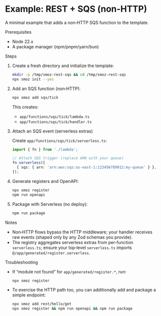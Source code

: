 # Example: REST + SQS (non‑HTTP)

A minimal example that adds a non‑HTTP SQS function to the template.

Prerequisites

- Node 22.x
- A package manager (npm/pnpm/yarn/bun)

Steps

1. Create a fresh directory and initialize the template:
   ```bash
   mkdir -p /tmp/smoz-rest-sqs && cd /tmp/smoz-rest-sqs
   npx smoz init --yes
   ```
2. Add an SQS function (non‑HTTP):
   ```bash
   npx smoz add sqs/tick
   ```
   This creates:
   - `app/functions/sqs/tick/lambda.ts`
   - `app/functions/sqs/tick/handler.ts`
3. Attach an SQS event (serverless extras)

   Create `app/functions/sqs/tick/serverless.ts`:

   ```ts
   import { fn } from './lambda';

   // Attach SQS trigger (replace ARN with your queue)
   fn.serverless([
     { sqs: { arn: 'arn:aws:sqs:us-east-1:123456789012:my-queue' } },
   ]);
   ```

4. Generate registers and OpenAPI:
   ```bash
   npx smoz register
   npm run openapi
   ```
5. Package with Serverless (no deploy):
   ```bash
   npm run package
   ```

Notes

- Non‑HTTP flows bypass the HTTP middleware; your handler receives raw events (shaped only by any Zod schemas you provide).
- The registry aggregates serverless extras from per‑function `serverless.ts`; ensure your top‑level `serverless.ts` imports `@/app/generated/register.serverless`.

Troubleshooting

- If “module not found” for `app/generated/register.*`, run:
  ```bash
  npx smoz register
  ```
- To exercise the HTTP path too, you can additionally add and package a simple endpoint:
  ```bash
  npx smoz add rest/hello/get
  npx smoz register && npm run openapi && npm run package
  ```
